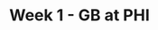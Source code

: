 ---
layout: game
title: Week 1 - GB at PHI
season: 2024
game_id: 2024_01_GB_PHI
away_team: GB
home_team: PHI
---